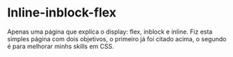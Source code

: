 # Inline-inblock-flex
Apenas uma página que explica o display: flex, inblock e inline.
Fiz esta simples página com dois objetivos, o primeiro já foi citado acima, o segundo é para melhorar minhs skills em CSS. 

